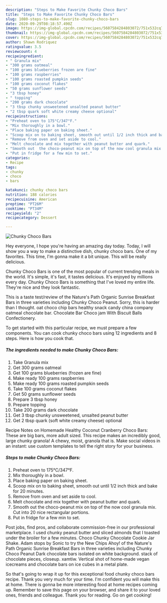 ```yaml
---
description: "Steps to Make Favorite Chunky Choco Bars"
title: "Steps to Make Favorite Chunky Choco Bars"
slug: 1080-steps-to-make-favorite-chunky-choco-bars
date: 2020-09-29T08:18:57.490Z
image: https://img-global.cpcdn.com/recipes/5607584284803072/751x532cq70/chunky-choco-bars-recipe-main-photo.jpg
thumbnail: https://img-global.cpcdn.com/recipes/5607584284803072/751x532cq70/chunky-choco-bars-recipe-main-photo.jpg
cover: https://img-global.cpcdn.com/recipes/5607584284803072/751x532cq70/chunky-choco-bars-recipe-main-photo.jpg
author: Shawn Rodriquez
ratingvalue: 3.5
reviewcount: 4
recipeingredient:
- " Granula mix"
- "300 grams oatmeal"
- "100 grams blueberries frozen are fine"
- "100 grams raspberries"
- "100 grams roasted pumpkin seeds"
- "100 grams coconut flakes"
- "50 grams sunflower seeds"
- "3 tbsp honey"
- " topping"
- "200 grams dark chocolate"
- "3 tbsp chunky unsweetened unsalted peanut butter"
- "2 tbsp quark soft white creamy cheese optional"
recipeinstructions:
- "Preheat oven to 175°C/347°F."
- "Mix thoroughly in a bowl."
- "Place baking paper on baking sheet."
- "Scoop mix on to baking sheet, smooth out until 1/2 inch thick and bake for 20 minutes."
- "Remove from oven and set aside to cool."
- "Melt chocolate and mix together with peanut butter and quark."
- "Smooth out  the choco-peanut mix on top of the now cool granula mix. Cut into 20 nice rectangular portions."
- "Put in fridge for a few min to set."
categories:
- Recipe
tags:
- chunky
- choco
- bars

katakunci: chunky choco bars 
nutrition: 188 calories
recipecuisine: American
preptime: "PT26M"
cooktime: "PT34M"
recipeyield: "2"
recipecategory: Dessert

---
```



![Chunky Choco Bars](https://img-global.cpcdn.com/recipes/5607584284803072/751x532cq70/chunky-choco-bars-recipe-main-photo.jpg)

Hey everyone, I hope you're having an amazing day today. Today, I will show you a way to make a distinctive dish, chunky choco bars. One of my favorites. This time, I'm gonna make it a bit unique. This will be really delicious.

Chunky Choco Bars is one of the most popular of current trending meals in the world. It's simple, it's fast, it tastes delicious. It's enjoyed by millions every day. Chunky Choco Bars is something that I've loved my entire life. They're nice and they look fantastic.

This is a taste test/review of the Nature&#39;s Path Organic Sunrise Breakfast Bars in three varieties including Chunky Choco Peanut. Sorry, this is harder than I thought. oat choco chip bars healthy snack candy china company oatmeal chocolate bar. Chocolate Bar Choco jam With Biscuit Balls Confectionery.


To get started with this particular recipe, we must prepare a few components. You can cook chunky choco bars using 12 ingredients and 8 steps. Here is how you cook that.

<!--inarticleads1-->

##### The ingredients needed to make Chunky Choco Bars:

1. Take  Granula mix
1. Get 300 grams oatmeal
1. Get 100 grams blueberries (frozen are fine)
1. Make ready 100 grams raspberries
1. Make ready 100 grams roasted pumpkin seeds
1. Take 100 grams coconut flakes
1. Get 50 grams sunflower seeds
1. Prepare 3 tbsp honey
1. Prepare  topping
1. Take 200 grams dark chocolate
1. Get 3 tbsp chunky unsweetened, unsalted peanut butter
1. Get 2 tbsp quark (soft white creamy cheese) optional


Recipe Notes on Homemade Healthy Coconut Cranberry Choco Bars: These are big bars, more adult sized. This recipe makes an incredibly good, large chunky granola! A chewy, moist, granola that is. Make social videos in an instant: use custom templates to tell the right story for your business. 

<!--inarticleads2-->

##### Steps to make Chunky Choco Bars:

1. Preheat oven to 175°C/347°F.
1. Mix thoroughly in a bowl.
1. Place baking paper on baking sheet.
1. Scoop mix on to baking sheet, smooth out until 1/2 inch thick and bake for 20 minutes.
1. Remove from oven and set aside to cool.
1. Melt chocolate and mix together with peanut butter and quark.
1. Smooth out  the choco-peanut mix on top of the now cool granula mix. Cut into 20 nice rectangular portions.
1. Put in fridge for a few min to set.


Post jobs, find pros, and collaborate commission-free in our professional marketplace. I used chunky peanut butter and sliced almonds that I toasted under the broiler for a few minutes. Choco Chunky Chocolate Cookie Jar Shake. Adam stops by Sonic to try the New Chips Ahoy! of the Nature&#39;s Path Organic Sunrise Breakfast Bars in three varieties including Chunky Choco Peanut Dark chocolate bars isolated on white background. stack of chocolate pieces, closeup. xamtiw. Vertical shot of home-made vegan icecreams and chocolate bars on ice cubes in a metal plate. 

So that's going to wrap it up for this exceptional food chunky choco bars recipe. Thank you very much for your time. I'm confident you will make this at home. There is gonna be more interesting food at home recipes coming up. Remember to save this page on your browser, and share it to your loved ones, friends and colleague. Thank you for reading. Go on get cooking!
